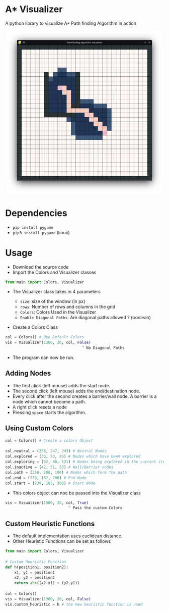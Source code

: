 
# A* Visualizer
A python library to visualize A* Path finding Algorithm in action



![Image](https://raw.githubusercontent.com/karthik-saiharsh/A-star-visualiser/refs/heads/main/demo.png)

# Dependencies
- `pip install pygame`
- `pip3 install pygame` (linux)

# Usage

- Download the source code
- Import the Colors and Visualizer classes

```python
from main import Colors, Visualizer
```

- The Visualizer class takes in 4 parameters
    - `size`: size of the window (in px)
    - `rows`: Number of rows and columns in the grid
    - `Colors`: Colors Used in the Visualizer
    - `Enable Diagonal Paths`: Are diagonal paths allowed ? (boolean)



- Create a Colors Class
```python
col = Colors() # Use Default Colors
vis = Visualizer(1300, 20, col, False)
                                  ^ No Diagonal Paths
```
- The program can now be run.


## Adding Nodes
- The first click (left mouse) adds the start node.
- The second click (left mouse) adds the end/destination node.
- Every click after the second creates a barrier/wall node. A barrier is a node which cannot become a path.
- A right click resets a node
- Pressing `space` starts the algorithm.


## Using Custom Colors
```python
col = Colors() # Create a colors Object

col.neutral = (255, 247, 243) # Neutral Nodes
col.explored = (33, 53, 85) # Nodes which have been explored 
col.exploring = (62, 88, 121) # Nodes being explored in the current iteration
col.inactive = (42, 51, 53) # Wall/Barrier nodes
col.path = (250, 208, 196) # Nodes which form the path
col.end = (239, 182, 200) # End Node
col.start = (239, 182, 200) # Start Node


```
- This colors object can noe be passed into the Visualizer class

```python
vis = Visualizer(1500, 30, col, True)
                            ^ Pass the custom Colors
```


## Custom Heuristic Functions
- The default implementation uses euclidean distance.
- Other Heuristic Functions can be set as follows

```python
from main import Colors, Visualizer

# Custom Heuristic Function
def h(position1, position2):
    x1, y1 = position1
    x2, y2 = position2
    return abs((x2-x1) + (y2-y1))

col = Colors()
vis = Visualizer(1300, 20, col, False)
vis.custom_heuristic = h # the new heuristic function is used
```
